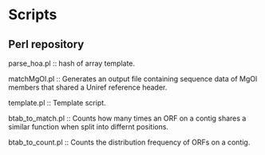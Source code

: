 # Scripts

Perl repository 
---------------

parse_hoa.pl :: hash of array template.

matchMgOl.pl :: Generates an output file containing sequence data of MgOl members that shared a Uniref reference header.

template.pl :: Template script.

btab_to_match.pl :: Counts how many times an ORF on a contig shares a similar function when split into differnt positions.

btab_to_count.pl :: Counts the distribution frequency of ORFs on a contig. 
